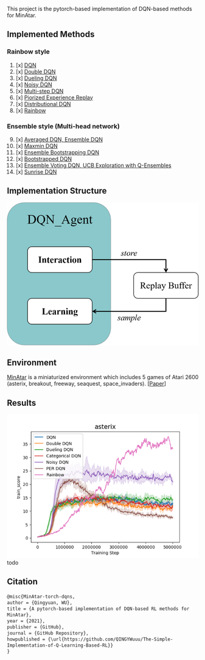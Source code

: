 This project is the pytorch-based implementation of DQN-based methods for MinAtar.

## Implemented Methods


### Rainbow style
1. [x] [DQN](http://www.nature.com/articles/nature14236)
2. [x] [Double DQN](https://arxiv.org/pdf/1509.06461.pdf)
3. [x] [Dueling DQN](http://arxiv.org/abs/1511.06581)
4. [x] [Noisy DQN](https://arxiv.org/abs/1706.10295)
5. [x] [Multi-step DQN](http://www.incompleteideas.net/sutton/book/ebook/the-book.html)
6. [x] [Piorized Experience Replay](http://arxiv.org/abs/1511.05952)
7. [x] [Distributional DQN](https://arxiv.org/abs/1707.06887)
8. [x] [Rainbow](https://arxiv.org/pdf/1710.02298.pdf)
### Ensemble style (Multi-head network)
9. [x] [Averaged DQN, Ensemble DQN](https://arxiv.org/pdf/1611.01929.pdf) 
10. [x] [Maxmin DQN](https://arxiv.org/pdf/2002.06487.pdf)
11. [x] [Ensemble Bootstrapping DQN](https://arxiv.org/pdf/2103.00445.pdf)
12. [x] [Bootstrapped DQN](https://arxiv.org/pdf/1602.04621.pdf)
13. [x] [Ensemble Voting DQN, UCB Exploration with Q-Ensembles](https://arxiv.org/pdf/1706.01502.pdf)
14. [x] [Sunrise DQN](https://arxiv.org/pdf/2007.04938.pdf)

## Implementation Structure
![DQN_Agent Structrue](pics/structure.png#pic_left)
    


## Environment

[MinAtar](https://github.com/kenjyoung/MinAtar) is a miniaturized environment which includes 5 games of Atari 2600 (asterix, breakout, freeway, seaquest, space_invaders). [[Paper](https://arxiv.org/pdf/1903.03176)]

## Results
![Asterix](pics/asterix.png#pic_left)
todo

## Citation

```
@misc{MinAtar-torch-dqns,
author = {Qingyuan, WU},
title = {A pytorch-based implementation of DQN-based RL methods for MinAtar},
year = {2021},
publisher = {GitHub},
journal = {GitHub Repository},
howpublished = {\url{https://github.com/QINGYWuuu/The-Simple-Implementation-of-Q-Learning-Based-RL}}
}
```
